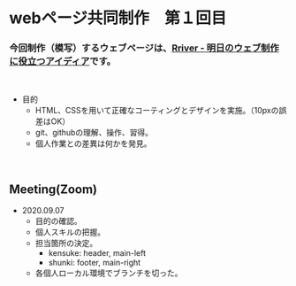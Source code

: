 # **webページ共同制作　第１回目**

### 今回制作（模写）するウェブページは、[Rriver - 明日のウェブ制作に役立つアイディア](https://parashuto.com/rriver/)です。

<br>

- 目的
   - HTML、CSSを用いて正確なコーティングとデザインを実施。（10pxの誤差はOK）  
   - git、githubの理解、操作、習得。
   - 個人作業との差異は何かを発見。

<br>

## Meeting(Zoom)
- 2020.09.07
   - 目的の確認。 
   - 個人スキルの把握。
   - 担当箇所の決定。
     - kensuke: header, main-left
     - shunki: footer, main-right
   - 各個人ローカル環境でブランチを切った。